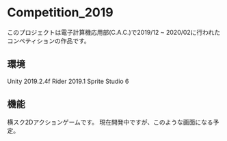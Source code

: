 # Competition_2019
このプロジェクトは電子計算機応用部(C.A.C.)で2019/12 ~ 2020/02に行われたコンペティションの作品です。

## 環境
Unity 2019.2.4f
Rider 2019.1
Sprite Studio 6

## 機能
横スク2Dアクションゲームです。
現在開発中ですが、このような画面になる予定。



